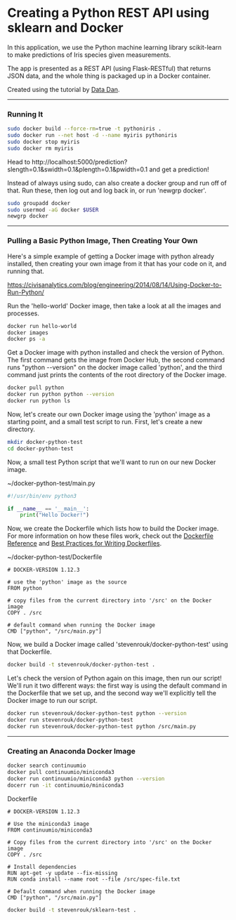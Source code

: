 # Creating a Python REST API using sklearn and Docker

In this application, we use the Python machine learning library scikit-learn to make predictions of Iris species given measurements.

The app is presented as a REST API (using Flask-RESTful) that returns JSON data, and the whole thing is packaged up in a Docker container.

Created using the tutorial by [Data Dan](http://www.datadan.io/containerized-data-science-and-engineering-part-2-dockerized-data-science/).

---

### Running It

```bash
sudo docker build --force-rm=true -t pythoniris .
sudo docker run --net host -d --name myiris pythoniris
sudo docker stop myiris
sudo docker rm myiris
```

Head to http://localhost:5000/prediction?slength=0.1&swidth=0.1&plength=0.1&pwidth=0.1 and get a prediction!

Instead of always using sudo, can also create a docker group and run off of that. Run these, then log out and log back in, or run 'newgrp docker'.

```bash
sudo groupadd docker
sudo usermod -aG docker $USER
newgrp docker
```

---

### Pulling a Basic Python Image, Then Creating Your Own

Here's a simple example of getting a Docker image with python already installed, then creating your own image from it that has your code on it, and running that.

https://civisanalytics.com/blog/engineering/2014/08/14/Using-Docker-to-Run-Python/

Run the 'hello-world' Docker image, then take a look at all the images and processes.
```bash
docker run hello-world
docker images
docker ps -a
```

Get a Docker image with python installed and check the version of Python. The first command gets the image from Docker Hub, the second command runs "python --version" on the docker image called 'python', and the third command just prints the contents of the root directory of the Docker image.
```bash
docker pull python
docker run python python --version
docker run python ls
```

Now, let's create our own Docker image using the 'python' image as a starting point, and a small test script to run. First, let's create a new directory.

```bash
mkdir docker-python-test
cd docker-python-test
```

Now, a small test Python script that we'll want to run on our new Docker image.

~/docker-python-test/main.py
```python
#!/usr/bin/env python3

if __name__ == '__main__':
    print("Hello Docker!")
```

Now, we create the Dockerfile which lists how to build the Docker image. For more information on how these files work, check out the [Dockerfile Reference](https://docs.docker.com/engine/reference/builder/) and [Best Practices for Writing Dockerfiles](https://docs.docker.com/engine/userguide/eng-image/dockerfile_best-practices/).

~/docker-python-test/Dockerfile
```
# DOCKER-VERSION 1.12.3

# use the 'python' image as the source
FROM python

# copy files from the current directory into '/src' on the Docker image
COPY . /src

# default command when running the Docker image
CMD ["python", "/src/main.py"]
```

Now, we build a Docker image called 'stevenrouk/docker-python-test' using that Dockerfile.

```bash
docker build -t stevenrouk/docker-python-test .
```

Let's check the version of Python again on this image, then run our script! We'll run it two different ways: the first way is using the default command in the Dockerfile that we set up, and the second way we'll explicitly tell the Docker image to run our script.

```bash
docker run stevenrouk/docker-python-test python --version
docker run stevenrouk/docker-python-test
docker run stevenrouk/docker-python-test python /src/main.py
```

---

### Creating an Anaconda Docker Image

```bash
docker search continuumio
docker pull continuumio/miniconda3
docker run continuumio/miniconda3 python --version
docerr run -it continuumio/miniconda3
```

Dockerfile
```
# DOCKER-VERSION 1.12.3

# Use the miniconda3 image
FROM continuumio/miniconda3

# Copy files from the current directory into '/src' on the Docker image
COPY . /src

# Install dependencies
RUN apt-get -y update --fix-missing
RUN conda install --name root --file /src/spec-file.txt

# Default command when running the Docker image
CMD ["python", "/src/main.py"]
```

```bash
docker build -t stevenrouk/sklearn-test .
```
